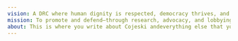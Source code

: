 ```yaml
---
vision: A DRC where human dignity is respected, democracy thrives, and peace endures for national development
mission: To promote and defend—through research, advocacy, and lobbying—human dignity, good governance, democracy, and peace via active participation of empowered youth
about: This is where you write about Cojeski andeverything else that you have to put, like history etc
---
```


